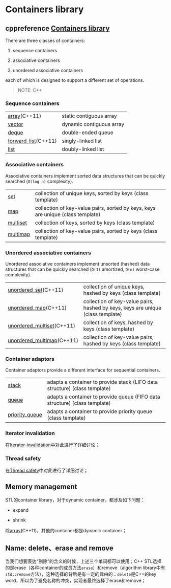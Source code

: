 # Containers library



## cppreference [Containers library](https://en.cppreference.com/w/cpp/container)

There are three classes of containers:

1) sequence containers

2) associative containers

3) unordered associative containers 

each of which is designed to support a different set of operations.

> NOTE: C++

### Sequence containers



|                                                              |                          |
| ------------------------------------------------------------ | ------------------------ |
| [array](https://en.cppreference.com/w/cpp/container/array)(C++11) | static contiguous array  |
| [vector](https://en.cppreference.com/w/cpp/container/vector) | dynamic contiguous array |
| [deque](https://en.cppreference.com/w/cpp/container/deque)   | double-ended queue       |
| [forward_list](https://en.cppreference.com/w/cpp/container/forward_list)(C++11) | singly-linked list       |
| [list](https://en.cppreference.com/w/cpp/container/list)     | doubly-linked list       |



### Associative containers

Associative containers implement sorted data structures that can be quickly searched (`O(log n)` complexity).

|                                                              |                                                              |
| ------------------------------------------------------------ | ------------------------------------------------------------ |
| [set](https://en.cppreference.com/w/cpp/container/set)       | collection of unique keys, sorted by keys (class template)   |
| [map](https://en.cppreference.com/w/cpp/container/map)       | collection of key-value pairs, sorted by keys, keys are unique (class template) |
| [multiset](https://en.cppreference.com/w/cpp/container/multiset) | collection of keys, sorted by keys (class template)          |
| [multimap](https://en.cppreference.com/w/cpp/container/multimap) | collection of key-value pairs, sorted by keys (class template) |

### Unordered associative containers

Unordered associative containers implement unsorted (hashed) data structures that can be quickly searched (`O(1)` amortized, `O(n)` worst-case complexity).

|                                                              |                                                              |
| ------------------------------------------------------------ | ------------------------------------------------------------ |
| [unordered_set](https://en.cppreference.com/w/cpp/container/unordered_set)(C++11) | collection of unique keys, hashed by keys (class template)   |
| [unordered_map](https://en.cppreference.com/w/cpp/container/unordered_map)(C++11) | collection of key-value pairs, hashed by keys, keys are unique (class template) |
| [unordered_multiset](https://en.cppreference.com/w/cpp/container/unordered_multiset)(C++11) | collection of keys, hashed by keys (class template)          |
| [unordered_multimap](https://en.cppreference.com/w/cpp/container/unordered_multimap)(C++11) | collection of key-value pairs, hashed by keys (class template) |

### Container adaptors

Container adaptors provide a different interface for sequential containers.

|                                                              |                                                              |
| ------------------------------------------------------------ | ------------------------------------------------------------ |
| [stack](https://en.cppreference.com/w/cpp/container/stack)   | adapts a container to provide stack (LIFO data structure) (class template) |
| [queue](https://en.cppreference.com/w/cpp/container/queue)   | adapts a container to provide queue (FIFO data structure) (class template) |
| [priority_queue](https://en.cppreference.com/w/cpp/container/priority_queue) | adapts a container to provide priority queue (class template) |



### Iterator invalidation

在[Iterator-invalidation](./Iterator-invalidation.md)中对此进行了详细讨论；



### Thread safety

在[Thread safety](./Thread-safety.md)中对此进行了详细讨论；





## Memory management

STL的container library，对于dynamic container，都涉及如下问题：

- expand

- shrink

除[array](https://en.cppreference.com/w/cpp/container/array)(C++11)，其他的container都是dynamic container；



## Name: delete、erase and remove

当我们想要表达“删除”的含义的时候，上述三个单词都可以使用；C++ STL选择的是erase（各种container的成员方法`erase`）和remove（algorithm library中有`std::remove`方法），这种选择的背后是有一定的缘由的：`delete`是C++的key word，所以为了避免名称的冲突，实现者最终选择了erase和remove；

